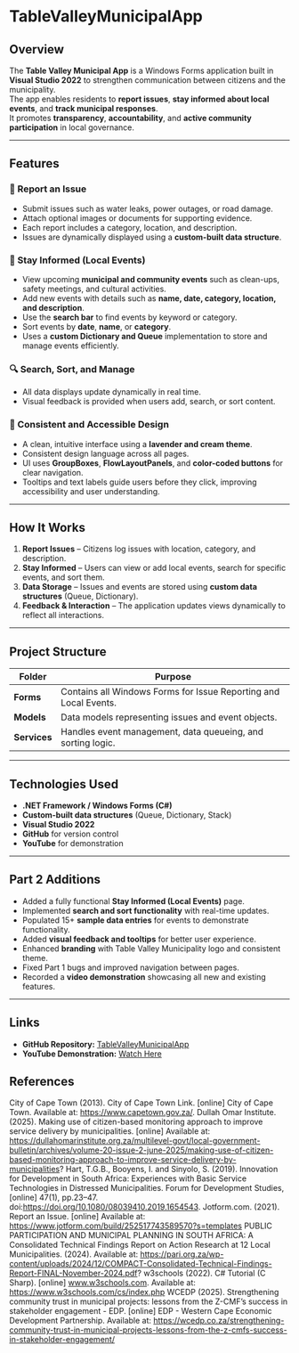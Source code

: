 # TableValleyMunicipalApp

## Overview
The **Table Valley Municipal App** is a Windows Forms application built in **Visual Studio 2022** to strengthen communication between citizens and the municipality.  
The app enables residents to **report issues**, **stay informed about local events**, and **track municipal responses**.  
It promotes **transparency**, **accountability**, and **active community participation** in local governance.

---

## Features

### 🧾 Report an Issue
- Submit issues such as water leaks, power outages, or road damage.  
- Attach optional images or documents for supporting evidence.  
- Each report includes a category, location, and description.  
- Issues are dynamically displayed using a **custom-built data structure**.

### 📅 Stay Informed (Local Events)
- View upcoming **municipal and community events** such as clean-ups, safety meetings, and cultural activities.  
- Add new events with details such as **name, date, category, location, and description**.  
- Use the **search bar** to find events by keyword or category.  
- Sort events by **date**, **name**, or **category**.  
- Uses a **custom Dictionary and Queue** implementation to store and manage events efficiently.

### 🔍 Search, Sort, and Manage
- All data displays update dynamically in real time.  
- Visual feedback is provided when users add, search, or sort content.

### 🎨 Consistent and Accessible Design
- A clean, intuitive interface using a **lavender and cream theme**.  
- Consistent design language across all pages.  
- UI uses **GroupBoxes**, **FlowLayoutPanels**, and **color-coded buttons** for clear navigation.  
- Tooltips and text labels guide users before they click, improving accessibility and user understanding.

---

## How It Works
1. **Report Issues** – Citizens log issues with location, category, and description.  
2. **Stay Informed** – Users can view or add local events, search for specific events, and sort them.  
3. **Data Storage** – Issues and events are stored using **custom data structures** (Queue, Dictionary).  
4. **Feedback & Interaction** – The application updates views dynamically to reflect all interactions.

---

## Project Structure
| Folder | Purpose |
|--------|----------|
| **Forms** | Contains all Windows Forms for Issue Reporting and Local Events. |
| **Models** | Data models representing issues and event objects. |
| **Services** | Handles event management, data queueing, and sorting logic. |

---

## Technologies Used
- **.NET Framework / Windows Forms (C#)**
- **Custom-built data structures** (Queue, Dictionary, Stack)
- **Visual Studio 2022**
- **GitHub** for version control
- **YouTube** for demonstration

---

## Part 2 Additions
- Added a fully functional **Stay Informed (Local Events)** page.  
- Implemented **search and sort functionality** with real-time updates.  
- Populated 15+ **sample data entries** for events to demonstrate functionality.  
- Added **visual feedback and tooltips** for better user experience.  
- Enhanced **branding** with Table Valley Municipality logo and consistent theme.  
- Fixed Part 1 bugs and improved navigation between pages.  
- Recorded a **video demonstration** showcasing all new and existing features.  

---

## Links
- **GitHub Repository:** [TableValleyMunicipalApp](https://github.com/ST10045251/TableValleyMunicipalApp)  
- **YouTube Demonstration:** [Watch Here]([[https://youtu.be/eP8HJyXMAlM](https://youtu.be/YLugVdwIgFM](https://youtu.be/IpwxbRDbCE4)))

## References
City of Cape Town (2013). City of Cape Town Link. [online] City of Cape Town. Available at: https://www.capetown.gov.za/.
Dullah Omar Institute. (2025). Making use of citizen-based monitoring approach to improve service delivery by municipalities. [online] Available at: https://dullahomarinstitute.org.za/multilevel-govt/local-government-bulletin/archives/volume-20-issue-2-june-2025/making-use-of-citizen-based-monitoring-approach-to-improve-service-delivery-by-municipalities?
Hart, T.G.B., Booyens, I. and Sinyolo, S. (2019). Innovation for Development in South Africa: Experiences with Basic Service Technologies in Distressed Municipalities. Forum for Development Studies, [online] 47(1), pp.23–47. doi:https://doi.org/10.1080/08039410.2019.1654543.
Jotform.com. (2021). Report an Issue. [online] Available at: https://www.jotform.com/build/252517743589570?s=templates
PUBLIC PARTICIPATION AND MUNICIPAL PLANNING IN SOUTH AFRICA: A Consolidated Technical Findings Report on Action Research at 12 Local Municipalities. (2024). Available at: https://pari.org.za/wp-content/uploads/2024/12/COMPACT-Consolidated-Technical-Findings-Report-FINAL-November-2024.pdf?
w3schools (2022). C# Tutorial (C Sharp). [online] www.w3schools.com. Available at: https://www.w3schools.com/cs/index.php
WCEDP (2025). Strengthening community trust in municipal projects: lessons from the Z-CMF’s success in stakeholder engagement - EDP. [online] EDP - Western Cape Economic Development Partnership. Available at: https://wcedp.co.za/strengthening-community-trust-in-municipal-projects-lessons-from-the-z-cmfs-success-in-stakeholder-engagement/
